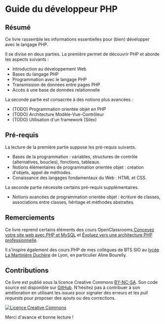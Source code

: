 # Guide du développeur PHP 

## Résumé

Ce livre rassemble les informations essentielles pour (bien) développer avec le langage PHP.

Il se divise en deux parties. La première permet de découvrir PHP et aborde les aspects suivants :
- Introduction au développement Web
- Bases du langage PHP
- Programmation avec le langage PHP
- Transmission de données entre pages PHP
- Accès à une base de données relationnelle

La seconde partie est consacrée à des notions plus avancées :
- (TODO) Programmation orientée objet en PHP
- (TODO) Architecture Modèle-Vue-Contrôleur
- (TODO) Utilisation d'un framework (Silex)

## Pré-requis

La lecture de la première partie suppose les pré-requis suivants.

- Bases de la programmation : variables, structures de contrôle (alternatives, boucles), fonctions, tableaux.
- Notions élémentaires de programmation orientée objet : création d'objets, appel de méthodes.
- Conaissance des langages fondamentaux du Web : HTML et CSS.

La seconde partie nécessite certains pré-requis supplémentaires.

- Notions avancées de programmation orientée objet : écriture de classes, associations entre classes, héritage et méthodes abstraites.

## Remerciements

Ce livre reprend certains éléments des cours OpenClassrooms[
Concevez votre site web avec PHP et MySQL](https://openclassrooms.com/courses/concevez-votre-site-web-avec-php-et-mysql) et [Évoluez vers une architecture PHP professionnelle](https://openclassrooms.com/courses/evoluez-vers-une-architecture-php-professionnelle).

Il s'inspire également des cours PHP de mes collègues de BTS SIO au [lycée La Martinière Duchère](http://lmdsio.fr) de Lyon, en particulier Aline Bourelly.

## Contributions

Ce livre est publié sous la licence Creative Commons [BY-NC-SA](http://creativecommons.org/licenses/by-nc-sa/4.0/). Son code source est disponible sur [GitHub](https://github.com/bpesquet/guide-developpeur-php). N'hésitez pas à contribuer à son amélioration en utilisant les *issues* pour signaler des erreurs et les *pull requests* pour proposer des ajouts ou des corrections.

<a rel="license" href="http://creativecommons.org/licenses/by-nc-sa/4.0/"><img alt="Licence Creative Commons" style="border-width:0" src="https://i.creativecommons.org/l/by-nc-sa/4.0/88x31.png" /></a>

Merci d'avance et bonne lecture !



